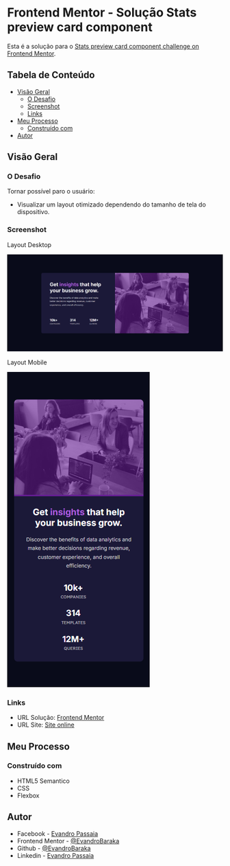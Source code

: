 # Frontend Mentor - Solução Stats preview card component

Esta é a solução para o [Stats preview card component challenge on Frontend Mentor](https://www.frontendmentor.io/challenges/stats-preview-card-component-8JqbgoU62). 

## Tabela de Conteúdo

- [Visão Geral](#visão-geral)
  - [O Desafio](#o-desafio)
  - [Screenshot](#screenshot)
  - [Links](#links)
- [Meu Processo](#meu-processo)
  - [Construído com](#Construído-com)
- [Autor](#autor)

## Visão Geral

### O Desafio

Tornar possível paro o usuário:

- Visualizar um layout otimizado dependendo do tamanho de tela do dispositivo.

### Screenshot

Layout Desktop

![](./src/images/Screenshot_1.png)

Layout Mobile

![](./src/images/Screenshot_2.png)

### Links

- URL Solução: [Frontend Mentor](https://www.frontendmentor.io/solutions/stats-preview-card-responsivo-S2usIAObqk)
- URL Site: [Site online](https://evandrobaraka.github.io/stats-preview-card-component/)

## Meu Processo

### Construído com

- HTML5 Semantico
- CSS
- Flexbox

## Autor

- Facebook - [Evandro Passaia](https://www.facebook.com/evandro.passaiaze)
- Frontend Mentor - [@EvandroBaraka](https://www.frontendmentor.io/profile/EvandroBaraka)
- Github - [@EvandroBaraka](https://github.com/EvandroBaraka)
- Linkedin - [Evandro Passaia](https://www.linkedin.com/in/evandro-passaia-62b9a5269/)